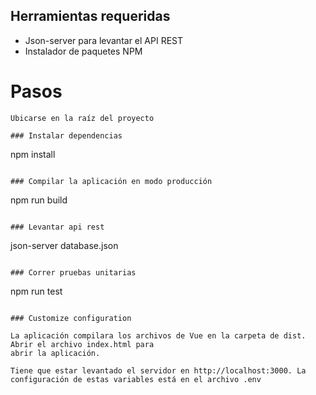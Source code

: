 ## Herramientas requeridas

- Json-server para levantar el API REST
- Instalador de paquetes NPM

# Pasos

```
Ubicarse en la raíz del proyecto

### Instalar dependencias
```
npm install
```

### Compilar la aplicación en modo producción
```
npm run build
```

### Levantar api rest 
```

json-server database.json
```

### Correr pruebas unitarias
```
npm run test
```

### Customize configuration

La aplicación compilara los archivos de Vue en la carpeta de dist. Abrir el archivo index.html para 
abrir la aplicación. 

Tiene que estar levantado el servidor en http://localhost:3000. La configuración de estas variables está en el archivo .env
